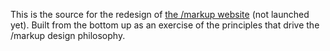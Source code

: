 This is the source for the redesign of [the /markup website](http://mrkp.co) (not launched yet). Built from the bottom up as an exercise of the principles that drive the /markup design philosophy.